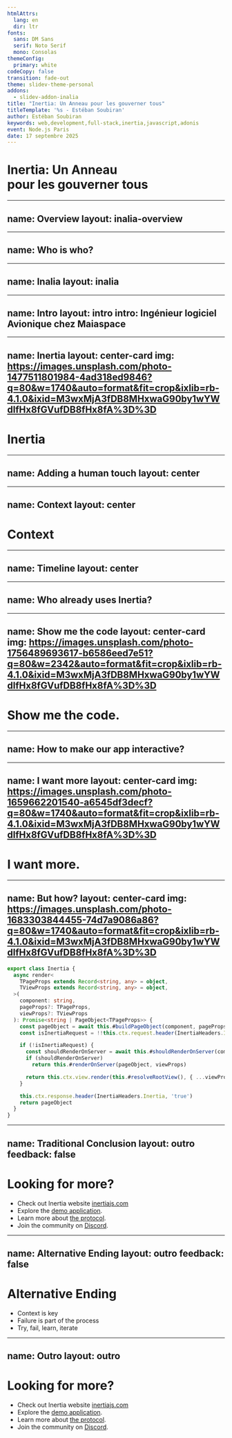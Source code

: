 ```yaml
---
htmlAttrs:
  lang: en
  dir: ltr
fonts:
  sans: DM Sans
  serif: Noto Serif
  mono: Consolas
themeConfig:
  primary: white
codeCopy: false
transition: fade-out
theme: slidev-theme-personal
addons:
  - slidev-addon-inalia
title: "Inertia: Un Anneau pour les gouverner tous"
titleTemplate: '%s - Estéban Soubiran'
author: Estéban Soubiran
keywords: web,development,full-stack,inertia,javascript,adonis
event: Node.js Paris
date: 17 septembre 2025
---
```


# Inertia: Un Anneau<br />pour les gouverner tous

<!--
Bonsoir tout le monde !

Vous allez bien ?

L'objectif des 20 prochaines minutes est simple, vous donnez l'envie de tester Inertia dans vos projets. Inertia, c'est un outil que j'utilise au quotidien et qui a complètement changé ma manière de créer sur le web.
-->

---
name: Overview
layout: inalia-overview
---

<!--
Avant d'aller plus loin, je vous invite à scanner ce QR code.

Il vous mènera sur une page où vous allez pouvoir retrouver mes réseaux, répondre à des questions, pour le moment, ne le faites pas, et même poser vos questions auxquelles je vais pouvoir répondre au fur et à mesure.

À la fin, vous pourrez me donner un feedback. Mais à la fin, parce que ça ne serait pas très objectif de le faire maintenant.

Et à tout moment, vous pouvez réagir à ce que je dis, si vous trouvez ça drôle, si vous aimez ou simplement si vous êtes d'accord.
-->

---
name: Who is who?
---

<Inalia :questionId="1" />

<!--
Pour s'assurer que ça fonctionne bien chez tout le monde et pour nous donner du contexte dont on aura besoin par la suite, je vous invite à répondre à la première question, soit via la page sur laquelle vous êtes arrivé, soit en scannant le QR code.
-->

---
name: Inalia
layout: inalia
---

<!--
Derrière les QR code et les pages sur lesquels vous avez atterri, il y a une plateforme qui s'appelle Inalia.

Inalia, c'est un SaaS que je développe en live sur Twitch avec l'objectif de rendre nos présentations plus interactives et même mémorables !

Il va sortir de sa bêta privée dans les prochaines semaines et vous pouvez dès à présent vous pré-inscrire sur inalia.app.
-->

---
name: Intro
layout: intro
intro: Ingénieur logiciel Avionique chez <span class="i-custom-maiaspace
  inline-block size-5 align-text-top"></span> Maiaspace
---

<!--
Mais l'objectif ce soir, c'est surtout d'Inertia dont on va parler.

Avant de rentrer dans le vif du sujet, je me présente, je m'appelle Estéban. Je suis ingénieur logiciel Avionique chez MaiaSpace. MaiaSpace c'est une filiale d'ArianeGroup qui vise à développer un lanceur spatial partiellement réutilisable.

Quand je ne suis pas au travail, je gravite principalement autour des écosystèmes de Laravel, Vite, Vue et Nuxt.

Et lorsqu'il me reste un peu de temps j'écris des articles.

Dans le même temps, vous pouvez me retrouver partout et surtout sur Twitch où je stream plusieurs fois par semaine.
-->

---
name: Inertia
layout: center-card
img: https://images.unsplash.com/photo-1477511801984-4ad318ed9846?q=80&w=1740&auto=format&fit=crop&ixlib=rb-4.1.0&ixid=M3wxMjA3fDB8MHxwaG90by1wYWdlfHx8fGVufDB8fHx8fA%3D%3D
---

<h1 class="flex flex-row gap-4 items-center">
  <span class="i-devicon-inertiajs inline-block size-10"></span>
  Inertia
</h1>

<!--
Mais revenons à Inertia.

Je crois que ce talk est l'un des plus complexes que j'ai eu à écrire.

Non pas parce qu'Inertia est techniquement difficile, c'est même relativement simple à côté d'un talk sur les signaux et la réactivité.

Je crois qu'il y a deux raisons à cette complexité. D'abord, Inertia nous oblige à repenser la place de la technologie dans nos créations. Et ensuite, il y a le facteur humain lié au talk et à l'implicite d'Inertia.
-->

---
name: Adding a human touch
layout: center
---

<div class="flex flex-row gap-30">
  <v-clicks>
  <span class="i-devicon:java inline-block rounded-lg size-36" />

  <span class="i-devicon:javascript inline-block rounded-lg size-36" />

  <span class="i-devicon:laravel inline-block rounded-lg size-36" />
  </v-clicks>
</div>

<!--
Aujourd'hui, on est chez Takima. Ils font plutôt du Java et on l'a clairement vu au début, ils sont nombreux, vous (!) être nombreux.

Ensuite, l'évènement est organisé par Node.js Paris qui traite de l'écosystème JavaScript.

Enfin, Inertia est un outil né dans l'écosystème Laravel.

3 écosystèmes, chacun ayant un mindset complètement différent. Aujourd'hui, je dois réconcilier tout ça. Du coup, vous faire une énumération technique des fonctionnalités d'Inertia, ça ne vous aurait pas apporté grand chose ni même permis de comprendre et d'apprécier les raisons pour lesquelles la communauté aime l'outil.
-->

---
name: Context
layout: center
---

<h1 v-click class="text-9xl font-serif">
  Context
</h1>

<!--
Il y a aussi la notion de contexte. Le contexte d'une réflexion, d'un moment, d'un récit est essentiel pour comprendre toute l'histoire et ses subtilités.

D'ailleurs, le contexte est une notion devenue essentielle. On peut le voir avec la manipulation de l'information sur les réseaux ou simplement au travers des LLMs où la pertinence est directement liée à la qualité du contexte.

Alors laissez moi vous donner un peu de contexte.

Comment j'en suis arrivé à utiliser Inertia et pourquoi je l'aime tant.
-->

---
name: Timeline
layout: center
---

<!-- TODO: ajouter les images et l'image pour la nuit de l'info (peut 6etre sur une slide à part?) -->

<Timeline
  :items="[
    {
      icon: 'i-ph-pen-nib-straight-duotone',
      img: '/tutoring-platform.jpg',
      date: '2020',
      title: 'Tutoring Platform',
      stack: [
        {
          icon: 'i-devicon-feathersjs',
          name: 'FeathersJS'
        },
        {
          icon: 'i-devicon-react',
          name: 'React'
        },
        {
          icon: 'i-devicon-vuejs',
          name: 'Vue.js'
        },
      ]
    },
    {
      icon: 'i-ph-graph-duotone',
      img: '/insamee.jpg',
      date: '2021',
      title: 'Insamee',
      stack: [
        {
          icon: 'i-devicon-adonisjs',
          name: 'AdonisJS'
        },
        {
          icon: 'i-devicon-nuxt',
          name: 'Nuxt'
        }
      ]
    },
    {
      icon: 'i-ph-envelope-simple-duotone',
      img: '/voting-platform.jpg',
      date: '2022',
      title: 'Voting Platform',
      stack: [
        {
          icon: 'i-devicon-adonisjs',
          name: 'AdonisJS'
        },
        {
          src: 'https://avatars.githubusercontent.com/u/17380553?s=200&v=4',
          name: 'Unpoly'
        }
      ]
    }
  ]"
/>

<!--
Ça, c'est moi. Et je me rends compte que je ne me fais pas de cadeau en faisant ça. C'était à ma première Nuit de l'Info, donc en décembre 2018. À ce moment-là, je découvre le développement web et j'accroche de suite. Un grand canva, blanc, dans lequel vous pouvez faire absolument tout ce que vous voulez. Quelle liberté.

Enfin, une liberté, qu'il faut savoir l'utiliser. Et c'est là que tout se complexifie.

En 2020, avec des amis, on a repris le projet d'une plateforme de tutorat pour la vie étudiante de mon école. On y a passé tellement d'heures à trois. Et pourtant, on n'a jamais rien livré. Personne n'a jamais vu un seul pixel de la nouvelle version.

En 2021, avec un autre ami, on est revenu avec un nouveau projet pour la vie étudiante. L'idée était simple sur le papier, construire 4 plateformes pour faciliter la vie étudiante, pour former un écosystème. Sept mois de travail, une dispense d'un semestre pour travailler dessus à temps plein. Et pourtant, au bout du compte, on ne l'a jamais livré et personne n'en a jamais vu la couleur.

En 2022, j'ai construit une plateforme de vote pour un concours étudiant. Et en septembre, miracle, la plateforme était prête et en production. Pour la première fois depuis 4 ans, un projet a été livré. Enfin !

Maintenant, prenons un peu de recul. Pourquoi le dernier projet est-il enfin livré ?

Parce que je me suis concentré sur le fait de créer et livrer un moment, et non de simplement coder pour coder.

Regardez, sur la plateforme de Tutorat, on avait un backend avec Feathersjs, deux frontend, un avec React et l'autre avec Vue et une application mobile en React Native. Pour l'écosystème, on avait un backend avec Adonis, 4 frontend avec Nuxt et une bibliothèque de composants. Tellement de complexité. De son côté, la plateforme de vote, c'était simplement un backend Adonis avec template engine et un peu d'Unpoly. Rien de plus.

C'est exactement ce que vous permet Inertia, vous permettre de vous concentrer sur ce que vous créez pour livrer. Inertia vient simplifier votre travail.

Je crois qu'il est enfin temps de voir ce qu'est Inertia concrètement.
-->

<!-- TODO: potentiellement une question sur le fait de foirer un side project ? à voir, et potentiellement la mettre avant -->

---
name: Who already uses Inertia?
---

<Inalia :questionId="2" />

<!--

Qui, parmi vous, a déjà utilisé Inertia ?

Je vous laisse y répondre soit via la page Inalia, soit via le QR code juste ici.

En attendant, laissez-moi vous parler un peu d'Inertia.

Inertia n'est ni un nouveau framework frontend, ni un framework backend. C'est un protocole qui permet de lier les deux et qui vient s'ajouter à votre stack par le biais d'adaptateurs, permettant l'émergence des modern monoliths.

-->

---
name: Show me the code
layout: center-card
img: https://images.unsplash.com/photo-1756489693617-b6586eed7e51?q=80&w=2342&auto=format&fit=crop&ixlib=rb-4.1.0&ixid=M3wxMjA3fDB8MHxwaG90by1wYWdlfHx8fGVufDB8fHx8fA%3D%3D
---

# Show me the code.

<!--

- Traditional monolith
- How to make our app interactive?

-->

---
name: How to make our app interactive?
---

<Inalia :questionId="3" />

<!--
Ok, très intéressante les réponses.

- Pas la première parce qu'une librairie frontend n'a pas du tout la puissance d'un framework frontend, que ce soit au niveau de l'écosystème, du tooling, ou même des UI kit.
- Pas la deuxième parce que c'est juste trop de complexité dans notre cas. Potentiellement un nouveau repo, une découpe qui n'a pas de sens parce qu'on serait les seuls consommateurs, il faut ajouter du routing, de l'autorisation côté client, etc.

On s'est clairement fait matrixé par le fait de devoir passer d'un monolith à un frontend séparé avec une API pour faire évoluer nos projets et y ajouter de l'interactivité. Mais ça, c'est terminé.

Aujourd'hui, avec Inertia, on a un nouveau choix.
 -->

---
name: I want more
layout: center-card
img: https://images.unsplash.com/photo-1659662201540-a6545df3decf?q=80&w=1740&auto=format&fit=crop&ixlib=rb-4.1.0&ixid=M3wxMjA3fDB8MHxwaG90by1wYWdlfHx8fGVufDB8fHx8fA%3D%3D
---

# I want more.

<!--

- Link
- Form
- Optional Props

-->

---
name: But how?
layout: center-card
img: https://images.unsplash.com/photo-1683303844455-74d7a9086a86?q=80&w=1740&auto=format&fit=crop&ixlib=rb-4.1.0&ixid=M3wxMjA3fDB8MHxwaG90by1wYWdlfHx8fGVufDB8fHx8fA%3D%3D
---

```ts
export class Inertia {
  async render<
    TPageProps extends Record<string, any> = object,
    TViewProps extends Record<string, any> = object,
  >(
    component: string,
    pageProps?: TPageProps,
    viewProps?: TViewProps
  ): Promise<string | PageObject<TPageProps>> {
    const pageObject = await this.#buildPageObject(component, pageProps)
    const isInertiaRequest = !!this.ctx.request.header(InertiaHeaders.Inertia)

    if (!isInertiaRequest) {
      const shouldRenderOnServer = await this.#shouldRenderOnServer(component)
      if (shouldRenderOnServer)
        return this.#renderOnServer(pageObject, viewProps)

      return this.ctx.view.render(this.#resolveRootView(), { ...viewProps, page: pageObject })
    }

    this.ctx.response.header(InertiaHeaders.Inertia, 'true')
    return pageObject
  }
}
```

<!--

Mais ça fonctionne comment Inertia ?

Et bien je crois que ce snippet tiré de l'adaptateur d'AdonisJS est le meilleur support pour comprendre son fonctionnement.

- Deux blocs. Render HTML et JSON
- Utilisation de headers pour différencier les requêtes
- Injection par l'adaptateur client du `pageObject` dans les props

https://github.com/adonisjs/inertia/blob/4a0a6a6356430a91596cc28e408fa6bcfe561052/src/inertia.ts#L290-L310

-->

---
name: Traditional Conclusion
layout: outro
feedback: false
---

<h1 class="text-4xl font-serif">
  Looking for more?
</h1>

<ul class="op-80">
  <li>
    Check out Inertia website <a href="https://inertiajs.com/" target="_blank">inertiajs.com</a>
  </li>
  <li>
    Explore the <a href="https://inertiajs.com/demo-application" target="_blank">demo application</a>.
  </li>
    <li>
    Learn more about <a href="https://inertiajs.com/the-protocol" target="_blank">the protocol</a>.
  </li>
  <li>
    Join the community on <a href="https://discord.gg/inertiajs"  target="_blank">Discord</a>.
  </li>
</ul>

<!--
Je crois qu'il y a deux manières de terminer ce talk.

Une traditionnelle et une alternative. Commençons par l'alternative.
-->

---
name: Alternative Ending
layout: outro
feedback: false
---

<h1 class="text-4xl font-serif">
  Alternative Ending
</h1>

<ul class="op-80">
  <li>
    Context is key
  </li>
  <li>
    Failure is part of the process
  </li>
  <li>
    Try, fail, learn, iterate
  </li>
</ul>

<!--
Inertia n'est pas magique et ne résoudra pas tous vos problèmes. Mais appliqué dans le bon context, ça peut devenir votre meilleur allié.

Ensuite, avec un outil comme Inertia, tu délivres plus, tu accélères et donc inévitablement, tu échoues plus. Mais c'est ok.
-->

---
name: Outro
layout: outro
---

<h1 class="text-4xl font-serif">
  Looking for more?
</h1>

<ul class="op-80">
  <li>
    Check out Inertia website <a href="https://inertiajs.com/" target="_blank">inertiajs.com</a>
  </li>
  <li>
    Explore the <a href="https://inertiajs.com/demo-application" target="_blank">demo application</a>.
  </li>
    <li>
    Learn more about <a href="https://inertiajs.com/the-protocol" target="_blank">the protocol</a>.
  </li>
  <li>
    Join the community on <a href="https://discord.gg/inertiajs"  target="_blank">Discord</a>.
  </li>
</ul>

<!--
Ce que vous venez de découvrir, ce n'est qu'un aperçu de tout ce qu'il est possible de faire avec Inertia. Je vous invite à aller lire la documentation et à explorer l'application de démonstration pour avoir une vision plus réaliste.

Honnêtement, donnez-lui une chance, vous ne le regretterez pas.

Merci à tous !

C'était Estéban. Et pour laisser un feedback, c'est juste là.
-->
